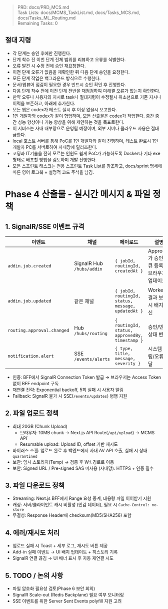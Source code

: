 > PRD: docs/PRD_MCS.md  
> Task Lists: docs/MCMS_TaskList.md, docs/Tasks_MCS.md, docs/Tasks_ML_Routing.md  
> Remaining Tasks: 0

## 절대 지령
- 각 단계는 승인 후에만 진행한다.
- 단계 착수 전 이번 단계 전체 범위를 리뷰하고 오류를 식별한다.
- 오류 발견 시 수정 전에 승인 재요청한다.
- 이전 단계 오류가 없음을 재확인한 뒤 다음 단계 승인을 요청한다.
- 모든 단계 작업은 백그라운드 방식으로 수행한다.
- 문서/웹뷰어 점검이 필요한 경우 반드시 승인 확인 후 진행한다.
- 다음 단계 착수 전에 이전 단계 전반을 재점검하여 미해결 오류가 없는지 확인한다.
- 만약 오류나 사용자의 지시로 task나 절대지령이 수정될시 취소선으로 기존 지시나 이력을 보존하고, 아래에 추가한다.
- 모든 웹은 codex가 테스트 실시 후 이상 없을시 보고한다.
- 1인 개발자와 codex가 같이 협업하며, 모든 산출물은 codex가 작업한다. 중간 중간 성능 향상이나 기능 향상을 위해 제안하는 것을 목표로한다.
- 이 서비스는 사내 내부망으로 운영될 예정이며, 외부 서버나 클라우드 사용은 절대 금한다.
- local 호스트 서버를 통해 PoC를 1인 개발자와 같이 진행하며, 테스트 완료시 1인 개발자 PC를 서버로하여 사내망에 릴리즈한다.
- 코딩과 IT기술을 전혀 모르는 인원도 쉽게 PoC가 가능하도록 Docker나 기타 exe 형태로 배포할 방법을 검토하며 개발 진행한다.
- 모든 스프린트 태스크는 전용 스프린트 Task List를 참조하고, docs/sprint 명세에 따른 영어 로그북 + 설명적 코드 주석을 남김.
# Phase 4 산출물 - 실시간 메시지 & 파일 정책

## 1. SignalR/SSE 이벤트 규격
| 이벤트 | 채널 | 페이로드 | 설명 |
|---|---|---|---|
| `addin.job.created` | SignalR Hub `/hubs/addin` | `{ jobId, routingId, createdAt }` | Approver가 승인 후 큐 등록 시 브라우저 업데이트 |
| `addin.job.updated` | 같은 채널 | `{ jobId, routingId, status, message, updatedAt }` | Worker가 결과 보고 시 배지 갱신 |
| `routing.approval.changed` | Hub `/hubs/routing` | `{ routingId, status, approvedBy, timestamp }` | 승인/반려 상태 변경 |
| `notification.alert` | SSE `/events/alerts` | `{ type, title, message, severity }` | 시스템 알림/오류 전달 |

- 인증: BFF에서 SignalR Connection Token 발급 → 브라우저는 Access Token 없이 BFF endpoint 구독
- 재연결 전략: Exponential backoff, 5회 실패 시 사용자 알림
- Fallback: SignalR 불가 시 SSE(`/events/updates`) 병행 지원

## 2. 파일 업로드 정책
- 최대 20GB (Chunk Upload)
  - 브라우저: 10MB chunk → Next.js API Route(`/api/upload`) → MCMS API`
  - Resumable upload: Upload ID, offset 기반 재시도
- 바이러스 스캔: 업로드 완료 후 백엔드에서 사내 AV API 호출, 실패 시 상태 `quarantined`
- 보관: 임시 스토리지(Temp) → 검증 후 W:\ 경로로 이동
- 보안: Signed URL / Pre-signed SAS 미사용 (사내망). HTTPS + 인증 필수

## 3. 파일 다운로드 정책
- Streaming: Next.js BFF에서 Range 요청 중계, 대용량 파일 이어받기 지원
- 캐싱: 서버/클라이언트 캐시 비활성 (민감 데이터), 필요 시 `Cache-Control: no-store`
- 무결성: Response Header에 checksum(MD5/SHA256) 포함

## 4. 에러/재시도 처리
- 업로드 실패 시 Toast + 세부 로그, 재시도 버튼 제공
- Add-in 실패 이벤트 → UI 배지 업데이트 + 히스토리 기록
- SignalR 연결 끊김 → UI 배너 표시 후 자동 재연결 시도

## 5. TODO / 논의 사항
- 파일 암호화 필요성 검토(Phase 6 보안 회의)
- SignalR Scale-out (Redis Backplane) 필요 여부 모니터링
- SSE 이벤트를 위한 Server Sent Events polyfill 지원 고려


